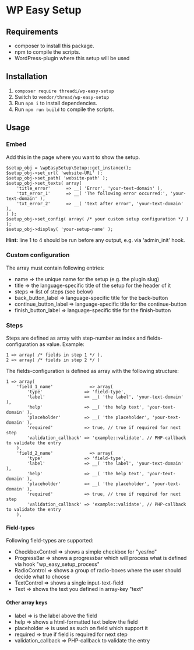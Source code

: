 # WP Easy Setup

## Requirements

* composer to install this package.
* npm to compile the scripts.
* WordPress-plugin where this setup will be used

## Installation

1. ``composer require threadi/wp-easy-setup``
2. Switch to ``vendor/thread/wp-easy-setup``
3. Run ``npm i`` to install dependencies.
4. Run ``npm run build`` to compile the scripts.

## Usage

### Embed

Add this in the page where you want to show the setup.

```
$setup_obj = \wpEasySetup\Setup::get_instance();
$setup_obj->set_url( 'website-URL' );
$setup_obj->set_path( 'website-path' );
$setup_obj->set_texts( array(
    'title_error'      => __( 'Error', 'your-text-domain' ),
    'txt_error_1'      => __( 'The following error occurred:', 'your-text-domain' ),
    'txt_error_2'      => __( 'text after error', 'your-text-domain' ),
) );
$setup_obj->set_config( array( /* your custom setup configuration */ ) );
$setup_obj->display( 'your-setup-name' );
```

**Hint:** line 1 to 4 should be run before any output, e.g. via 'admin_init' hook.

### Custom configuration

The array must contain following entries:

* name => the unique name for the setup (e.g. the plugin slug)
* title => the language-specific title of the setup for the header of it
* steps => list of steps (see below)
* back_button_label => language-specific title for the back-button
* continue_button_label => language-specific title for the continue-button
* finish_button_label => language-specific title for the finish-button

### Steps

Steps are defined as array with step-number as index and fields-configuration as value. Example:

```
1 => array( /* fields in step 1 */ ),
2 => array( /* fields in step 2 */ )
```

The fields-configuration is defined as array with the following structure:

```
1 => array(
    'field_1_name'              => array(
        'type'                => 'field-type',
        'label'               => __( 'the label', 'your-text-domain' ),
        'help'                => __( 'the help text', 'your-text-domain' ),
        'placeholder'         => __( 'the placeholder', 'your-text-domain' ),
        'required'            => true, // true if required for next step
        'validation_callback' => 'example::validate', // PHP-callback to validate the entry
    ),
    'field_2_name'              => array(
        'type'                => 'field-type',
        'label'               => __( 'the label', 'your-text-domain' ),
        'help'                => __( 'the help text', 'your-text-domain' ),
        'placeholder'         => __( 'the placeholder', 'your-text-domain' ),
        'required'            => true, // true if required for next step
        'validation_callback' => 'example::validate', // PHP-callback to validate the entry
    ),
```

#### Field-types

Following field-types are supported:

* CheckboxControl => shows a simple checkbox for "yes/no"
* ProgressBar => shows a progressbar which will process what is defined via hook "wp_easy_setup_process"
* RadioControl => shows a group of radio-boxes where the user should decide what to choose
* TextControl => shows a single input-text-field
* Text => shows the text you defined in array-key "text"

#### Other array keys

* label => is the label above the field
* help => shows a html-formatted text below the field
* placeholder => is used as such on field which support it
* required => true if field is required for next step
* validation_callback => PHP-callback to validate the entry
